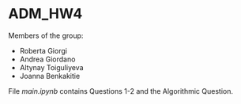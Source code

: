 # ADM_HW4
Members of the group:
* Roberta Giorgi
* Andrea Giordano
* Altynay Toiguliyeva
* Joanna Benkakitie

File _main.ipynb_ contains Questions 1-2 and the Algorithmic Question.
